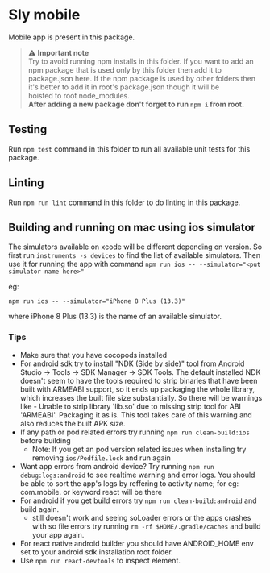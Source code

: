 # Sly mobile

Mobile app is present in this package.

> :warning: **Important note** \
Try to avoid running npm installs in this folder. If you want to add an npm package that is used only by this folder then add it to \
package.json here. If the npm package is used by other folders then it's better to add it in root's package.json though it will be \
hoisted to root node_modules. \
**After adding a new package don't forget to run ```npm i``` from root.**

## Testing

Run ```npm test``` command in this folder to run all available unit tests for this package.

## Linting

Run ```npm run lint``` command in this folder to do linting in this package.

## Building and running on mac using ios simulator

The simulators available on xcode will be different depending on version. So first run ```instruments -s devices```
to find the list of available simulators. Then use it for running the app with command ```npm run ios -- --simulator="<put simulator name here>"```

eg:

```
npm run ios -- --simulator="iPhone 8 Plus (13.3)"
```
where iPhone 8 Plus (13.3) is the name of an available simulator.

### Tips

* Make sure that you have cocopods installed
* For android sdk try to install "NDK (Side by side)" tool from Android Studio -> Tools -> SDK Manager -> SDK Tools.
  The default installed NDK doesn't seem to have the tools required to strip binaries that have been built with ARMEABI support, so it ends up packaging the whole library, which increases the built file size substantially. So there will be warnings like - Unable to strip library 'lib.so' due to missing strip tool for ABI 'ARMEABI'. Packaging it as is. This tool takes care of this warning and also reduces the built APK size.
* If any path or pod related errors try running ```npm run clean-build:ios``` before building
  - Note: If you get an pod version related issues when installing try removing ```ios/Podfile.lock``` and run again
* Want app errors from android device? Try running ```npm run debug:logs:android``` to see realtime warning and error logs.
You should be able to sort the app's logs by reffering to activity name; for eg: com.mobile. or keyword react will be there
* For android if you get build errors try ```npm run clean-build:android``` and build again.
  - still doesn't work and seeing soLoader errors or the apps crashes with so file errors try running ```rm -rf $HOME/.gradle/caches```
    and build your app again.
* For react native android builder you should have ANDROID_HOME env set to your android sdk installation root folder.
* Use ```npm run react-devtools``` to inspect element.
